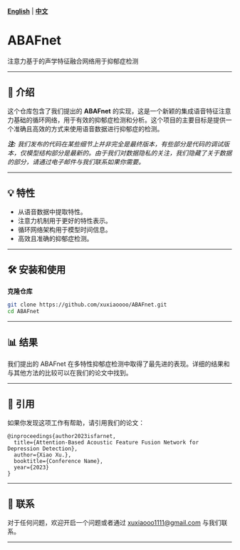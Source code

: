 **[English](README.md)** | **[中文](README_CN.md)**

# ABAFnet
注意力基于的声学特征融合网络用于抑郁症检测

---

## 📌 介绍

这个仓库包含了我们提出的 **ABAFnet** 的实现，这是一个新颖的集成语音特征注意力基础的循环网络，用于有效的抑郁症检测和分析。这个项目的主要目标是提供一个准确且高效的方式来使用语音数据进行抑郁症的检测。

_**注:** 我们发布的代码在某些细节上并非完全是最终版本，有些部分是代码的调试版本，仅模型结构部分是最新的。由于我们对数据隐私的关注，我们隐藏了关于数据的部分，请通过电子邮件与我们联系如果你需要。_

---

## 💡 特性
- 从语音数据中提取特性。
- 注意力机制用于更好的特性表示。
- 循环网络架构用于模型时间信息。
- 高效且准确的抑郁症检测。

---

## 🛠️ 安装和使用
**克隆仓库**
```bash
git clone https://github.com/xuxiaoooo/ABAFnet.git
cd ABAFnet
```
---
## 📊 结果

我们提出的 ABAFnet 在多特性抑郁症检测中取得了最先进的表现。详细的结果和与其他方法的比较可以在我们的论文中找到。

---

## 📄 引用

如果你发现这项工作有帮助，请引用我们的论文：
```
@inproceedings{author2023isfarnet,
  title={Attention-Based Acoustic Feature Fusion Network for Depression Detection},
  author={Xiao Xu.},
  booktitle={Conference Name},
  year={2023}
}
```

---

## 📧 联系

对于任何问题，欢迎开启一个问题或者通过 xuxiaooo1111@gmail.com 与我们联系。

---
